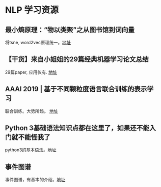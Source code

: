 # NLP 学习资源

## 最小熵原理：“物以类聚”之从图书馆到词向量
将tsne, word2vec原理统一。[地址](https://mp.weixin.qq.com/s/Kk96-p1L8S6G2YOf46I97g)

## 【干货】来自小姐姐的29篇经典机器学习论文总结
29篇paper, 应用仅有. [地址](https://mp.weixin.qq.com/s/jlws8gmgDMaVIlHz76H3uA)

## AAAI 2019 | 基于不同颗粒度语言联合训练的表示学习
联合训练。大势所趋。 [地址](https://mp.weixin.qq.com/s/whWaseYWcurOLp-V8gCBvQ)

## Python 3基础语法知识点都在这里了，如果还不能入门就不能怪我了
python3的基本语法。[地址](https://mp.weixin.qq.com/s/HeXdWEUWCV4uOWH5WTm5ig)

## 事件图谱
事件图谱，有基本的介绍。[地址](http://www.bestjimmy.com/)